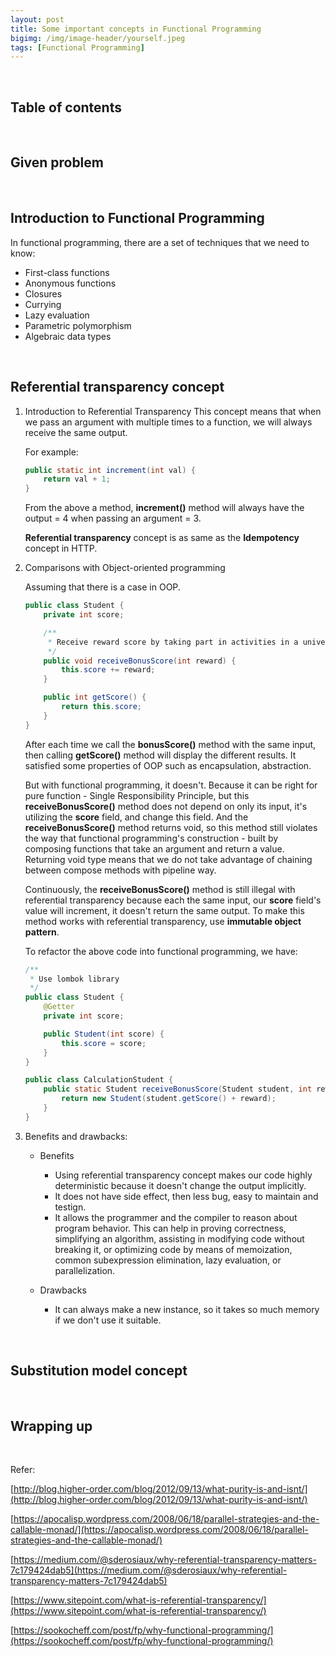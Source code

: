 ```yaml
---
layout: post
title: Some important concepts in Functional Programming
bigimg: /img/image-header/yourself.jpeg
tags: [Functional Programming]
---
```





<br>

## Table of contents





<br>

## Given problem






<br>

## Introduction to Functional Programming

In functional programming, there are a set of techniques that we need to know:
- First-class functions
- Anonymous functions
- Closures
- Currying
- Lazy evaluation
- Parametric polymorphism
- Algebraic data types




<br>

## Referential transparency concept

1. Introduction to Referential Transparency
    This concept means that when we pass an argument with multiple times to a function, we will always receive the same output.

    For example:

    ```java
    public static int increment(int val) {
        return val + 1;
    }
    ```

    From the above a method, **increment()** method will always have the output = 4 when passing an argument = 3.

    **Referential transparency** concept is as same as the **Idempotency** concept in HTTP.

2. Comparisons with Object-oriented programming

    Assuming that there is a case in OOP.

    ```java
    public class Student {
        private int score;

        /**
         * Receive reward score by taking part in activities in a university
         */
        public void receiveBonusScore(int reward) {
            this.score += reward;
        }

        public int getScore() {
            return this.score;
        }
    }
    ```

    After each time we call the **bonusScore()** method with the same input, then calling **getScore()** method will display the different results. It satisfied some properties of OOP such as encapsulation, abstraction.

    But with functional programming, it doesn't. Because it can be right for pure function - Single Responsibility Principle, but this **receiveBonusScore()** method does not depend on only its input, it's utilizing the **score** field, and change this field. And the **receiveBonusScore()** method returns void, so this method still violates the way that functional programming's construction - built by composing functions that take an argument and return a value. Returning void type means that we do not take advantage of chaining between compose methods with pipeline way.

    Continuously, the **receiveBonusScore()** method is still illegal with referential transparency because each the same input, our **score** field's value will increment, it doesn't return the same output. To make this method works with referential transparency, use **immutable object pattern**.

    To refactor the above code into functional programming, we have:

    ```java
    /**
     * Use lombok library
     */
    public class Student {
        @Getter
        private int score;

        public Student(int score) {
            this.score = score;
        }
    } 

    public class CalculationStudent {
        public static Student receiveBonusScore(Student student, int reward) {
            return new Student(student.getScore() + reward);
        }
    }
    ```

3. Benefits and drawbacks:

    - Benefits

        - Using referential transparency concept makes our code highly deterministic because it doesn't change the output implicitly.
        - It does not have side effect, then less bug, easy to maintain and testign.
        - It allows the programmer and the compiler to reason about program behavior. This can help in proving correctness, simplifying an algorithm, assisting in modifying code without breaking it, or optimizing code by means of memoization, common subexpression elimination, lazy evaluation, or parallelization.

    - Drawbacks

        - It can always make a new instance, so it takes so much memory if we don't use it suitable.

<br>

## Substitution model concept




<br>

## Wrapping up




<br>

Refer:

[http://blog.higher-order.com/blog/2012/09/13/what-purity-is-and-isnt/](http://blog.higher-order.com/blog/2012/09/13/what-purity-is-and-isnt/)

[https://apocalisp.wordpress.com/2008/06/18/parallel-strategies-and-the-callable-monad/](https://apocalisp.wordpress.com/2008/06/18/parallel-strategies-and-the-callable-monad/)

[https://medium.com/@sderosiaux/why-referential-transparency-matters-7c179424dab5](https://medium.com/@sderosiaux/why-referential-transparency-matters-7c179424dab5)

[https://www.sitepoint.com/what-is-referential-transparency/](https://www.sitepoint.com/what-is-referential-transparency/)

[https://sookocheff.com/post/fp/why-functional-programming/](https://sookocheff.com/post/fp/why-functional-programming/)